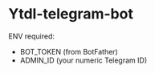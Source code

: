 # Ytdl-telegram-bot
ENV required:
- BOT_TOKEN (from BotFather)
- ADMIN_ID (your numeric Telegram ID)